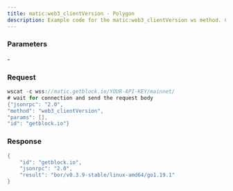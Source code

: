 ```yaml
---
title: matic:web3_clientVersion - Polygon
description: Example code for the matic:web3_clientVersion ws method. Сomplete guide on how to use matic:web3_clientVersion ws in GetBlock.io Web3 documentation.
---
```


### Parameters


\-

### Request

``` java
wscat -c wss://matic.getblock.io/YOUR-API-KEY/mainnet/ 
# wait for connection and send the request body 
{"jsonrpc": "2.0",
"method": "web3_clientVersion",
"params": [],
"id": "getblock.io"}
```

###  Response

``` java
{
    "id": "getblock.io",
    "jsonrpc": "2.0",
    "result": "bor/v0.3.9-stable/linux-amd64/go1.19.1"
}
```

